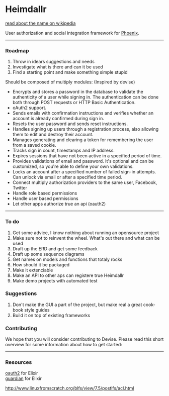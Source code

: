 # Heimdallr
[read about the name on wikipedia](https://en.wikipedia.org/wiki/Heimdallr "Heimdallr")

User authorization and social integration framework for [Phoenix](http://phoenixframework.org "Phoenix").

---
### Roadmap

1. Throw in idears suggestions and needs
2. Investigate what is there and can it be used
3. Find a starting point and make something simple stupid


Should be composed of multiply modules: (Inspired by devise)


* Encrypts and stores a password in the database to validate the authenticity of a user while signing in. The authentication can be done both through POST requests or HTTP Basic Authentication.
* oAuth2  support.
* Sends emails with confirmation instructions and verifies whether an account is already confirmed during sign in.
* Resets the user password and sends reset instructions.
* Handles signing up users through a registration process, also allowing them to edit and destroy their account.
* Manages generating and clearing a token for remembering the user from a saved cookie.
* Tracks sign in count, timestamps and IP address.
* Expires sessions that have not been active in a specified period of time.
* Provides validations of email and password. It's optional and can be customized, so you're able to define your own validations.
* Locks an account after a specified number of failed sign-in attempts. Can unlock via email or after a specified time period.
* Connect multiply authorization providers to the same user, Facebook, Twitter 
* Handle role based permissions
* Handle user based permissions 
* Let other apps authorize true an api (oauth2)

---
### To do

1. Get some advice, I know nothing about running an opensource project
2. Make sure not to reinvent the wheel. What's out there and what can be used
3. Draft up the ERD and get some feedback
4. Draft up some sequence diagrams
5. Get names on models and functions that totaly rocks
6. How should it be packaged
7. Make it extenciable
8. Make an API to other aps can registere true Heimdallr
9. Make demo projects with automated test


### Suggestions
1. Don't make the GUI a part of the project, but make real a great cook-book style guides
2. Build it on top of existing frameworks



### Contributing

We hope that you will consider contributing to Devise. Please read this short overview for some information about how to get started:


---
### Resources
[oauth2](https://github.com/scrogson/oauth2 "oauth2") for Elixir  
[guardian](https://github.com/hassox/guardian "guardian") for Elixir  

http://www.linuxfromscratch.org/blfs/view/7.5/postlfs/acl.html





